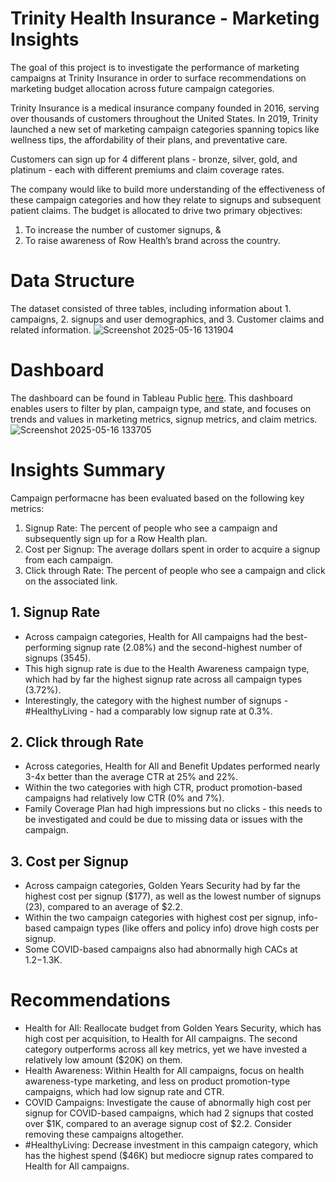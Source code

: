 # Trinity Health Insurance - Marketing Insights

The goal of this project is to investigate the performance of marketing campaigns at Trinity Insurance in order to surface recommendations on marketing budget allocation across future campaign categories.

Trinity Insurance is a medical insurance company founded in 2016, serving over thousands of customers throughout the United States. In 2019, Trinity launched a new set of marketing campaign categories spanning topics like wellness tips, the affordability of their plans, and preventative care. 

Customers can sign up for 4 different plans - bronze, silver, gold, and platinum - each with different premiums and claim coverage rates.

The company would like to build more understanding of the effectiveness of these campaign categories and how they relate to signups and subsequent patient claims. The budget is allocated to drive two primary objectives: 
  1) To increase the number of customer signups, &
  2) To raise awareness of Row Health’s brand across the country.
     
# Data Structure

The dataset consisted of three tables, including information about 1. campaigns, 2. signups and user demographics, and 3. Customer claims and related information.
![Screenshot 2025-05-16 131904](https://github.com/user-attachments/assets/0c69055b-520e-489b-addc-705da05e502a)

# Dashboard
The dashboard can be found in Tableau Public [here](https://public.tableau.com/app/profile/shilpa.ln.karumanchi/viz/Book2_17474149729050/Dashboard1).
This dashboard enables users to filter by plan, campaign type, and state, and focuses on trends and values in marketing metrics, signup metrics, and claim metrics.
![Screenshot 2025-05-16 133705](https://github.com/user-attachments/assets/a8ac90fe-e381-4327-814e-9e10c80d75da)

# Insights Summary

Campaign performacne has been evaluated based on the following key metrics:
1. Signup Rate: The percent of people who see a campaign and subsequently sign up for a Row Health plan.
2. Cost per Signup: The average dollars spent in order to acquire a signup from each campaign.
3. Click through Rate: The percent of people who see a campaign and click on the associated link.
   
## 1. Signup Rate
- Across campaign categories, Health for All campaigns had the best-performing signup rate (2.08%) and the second-highest number of signups (3545).
- This high signup rate is due to the Health Awareness campaign type, which had by far the highest signup rate across all campaign types (3.72%).
- Interestingly, the category with the highest number of signups - #HealthyLiving - had a comparably low signup rate at 0.3%.

## 2. Click through Rate
- Across categories, Health for All and Benefit Updates performed nearly 3-4x better than the average CTR at 25% and 22%.
- Within the two categories with high CTR, product promotion-based campaigns had relatively low CTR (0% and 7%).
- Family Coverage Plan had high impressions but no clicks - this needs to be investigated and could be due to missing data or issues with the campaign.

## 3. Cost per Signup
- Across campaign categories, Golden Years Security had by far the highest cost per signup ($177), as well as the lowest number of signups (23), compared to an average of $2.2.
- Within the two campaign categories with highest cost per signup, info-based campaign types (like offers and policy info) drove high costs per signup.
- Some COVID-based campaigns also had abnormally high CACs at $1.2-$1.3K.

# Recommendations
- Health for All: Reallocate budget from Golden Years Security, which has high cost per acquisition, to Health for All campaigns. The second category outperforms across all key metrics, yet we have invested a relatively low amount ($20K) on them.
- Health Awareness: Within Health for All campaigns, focus on health awareness-type marketing, and less on product promotion-type campaigns, which had low signup rate and CTR.
- COVID Campaigns: Investigate the cause of abnormally high cost per signup for COVID-based campaigns, which had 2 signups that costed over $1K, compared to an average signup cost of $2.2. Consider removing these campaigns altogether.
- #HealthyLiving: Decrease investment in this campaign category, which has the highest spend ($46K) but mediocre signup rates compared to Health for All campaigns.

